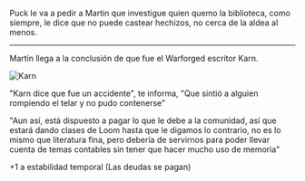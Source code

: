 Puck le va a pedir a Martin que investigue quien quemo la biblioteca, como siempre, le dice que no puede castear hechizos, no cerca de la aldea al menos. 

---

Martín llega a la conclusión de que fue el Warforged escritor Karn.

![Karn](https://static.wikia.nocookie.net/mtgsalvation_gamepedia/images/7/7a/Karn1.jpg/revision/latest/scale-to-width-down/250?cb=20110420005649)

"Karn dice que fue un accidente", te informa, "Que sintió a alguien rompiendo el telar y no pudo contenerse"

"Aun así, está dispuesto a pagar lo que le debe a la comunidad, así que estará dando clases de Loom hasta que le digamos lo contrario, no es lo mismo que literatura fina, pero debería de servirnos para poder llevar cuenta de temas contables sin tener que hacer mucho uso de memoria"

+1 a estabilidad temporal (Las deudas se pagan)
